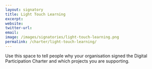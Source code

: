 ```yaml
---
layout: signatory
title: Light Touch Learning
excerpt: 
website: 
twitter-url:
email: 
image: /images/signatories/light-touch-learning.png
permalink: /charter/light-touch-learning/
---
```


Use this space to tell people why your organisation signed the Digital Participation Charter and which projects you are supporting.